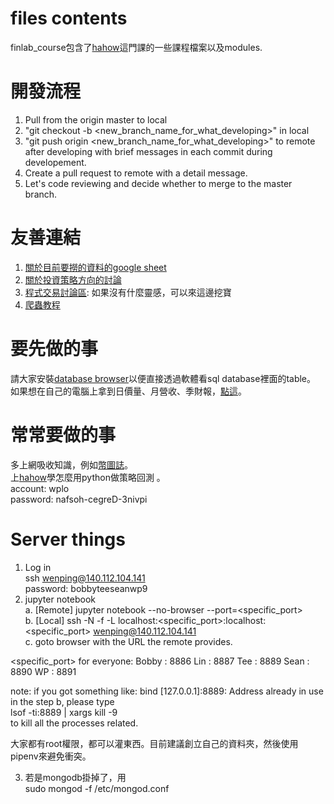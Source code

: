 # files contents
finlab_course包含了[hahow](https://hahow.in/courses/5a2170d5a6d4a5001ec3148d/main?curriculum=5b1308cb865ad2001ec28980)這門課的一些課程檔案以及modules. 

# 開發流程
1. Pull from the origin master to local
2. "git checkout -b <new_branch_name_for_what_developing>" in local
3. "git push origin <new_branch_name_for_what_developing>" to remote after developing with brief messages in each commit during developement.
4. Create a pull request to remote with a detail message.
5. Let's code reviewing and decide whether to merge to the master branch.

# 友善連結
1. [關於目前要撈的資料的google sheet](https://docs.google.com/spreadsheets/d/13VaADmny6l8arsr5Wrymb-oMN_bLd7Oaeckz_BxylZ0/edit#gid=0)<br />
2. [關於投資策略方向的討論](https://docs.google.com/document/d/1Sim1e0Tl2re86skXnin1j372fLNWsAgD9XzFi9KAu0Q/edit?ts=5c4ef112)<br />
3. [程式交易討論區](http://www.coco-in.net/forum-17-1.html): 如果沒有什麼靈感，可以來這邊挖寶<br />
4. [爬蟲教程](https://piaosanlang.gitbooks.io/spiders/01day/README1.html)


# 要先做的事
請大家安裝[database browser](https://sqlitebrowser.org)以便直接透過軟體看sql database裡面的table。 <br />
如果想在自己的電腦上拿到日價量、月營收、季財報，[點這](https://drive.google.com/file/d/1l1cGiNruHTLDdGbHiDeWDBX47KwsIURT/view)。

# 常常要做的事
多上網吸收知識，例如[幣圖誌](http://www.bituzi.com/search/label/謀權奪利真英雄-牧清華)。<br />
上[hahow](https://hahow.in/courses/5a2170d5a6d4a5001ec3148d/main?curriculum=5b1308cb865ad2001ec28980)學怎麼用python做策略回測 。<br /> account: wplo
<br /> password: nafsoh-cegreD-3nivpi

# Server things
1. Log in <br />
  ssh wenping@140.112.104.141 <br />
  password: bobbyteeseanwp9 <br />
2. jupyter notebook <br />
  a. [Remote] jupyter notebook --no-browser --port=<specific_port> <br />
  b. [Local] ssh -N -f -L localhost:<specific_port>:localhost:<specific_port> wenping@140.112.104.141 <br />
  c. goto browser with the URL the remote provides. <br />
  
  <specific_port> for everyone:
  Bobby : 8886
  Lin   : 8887
  Tee   : 8889
  Sean  : 8890
  WP    : 8891

  note: if you got something like: bind [127.0.0.1]:8889: Address already in use in the step b, please type <br />
  lsof -ti:8889 | xargs kill -9 <br />
  to kill all the processes related. <br />
  
  大家都有root權限，都可以灌東西。目前建議創立自己的資料夾，然後使用pipenv來避免衝突。
  
3. 若是mongodb掛掉了，用 <br /> sudo mongod -f /etc/mongod.conf <br />
